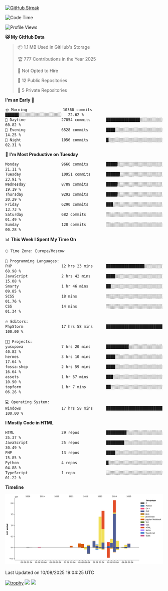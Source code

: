 [![GitHub Streak](https://github-readme-streak-stats.herokuapp.com/?user=yogik10)](https://git.io/streak-stats)
<!--START_SECTION:waka-->
![Code Time](http://img.shields.io/badge/Code%20Time-1%2C561%20hrs%2016%20mins-blue)

![Profile Views](http://img.shields.io/badge/Profile%20Views-0-blue)

**🐱 My GitHub Data** 

> 📦 1.1 MB Used in GitHub's Storage 
 > 
> 🏆 777 Contributions in the Year 2025
 > 
> 🚫 Not Opted to Hire
 > 
> 📜 12 Public Repositories 
 > 
> 🔑 5 Private Repositories 
 > 
**I'm an Early 🐤** 

```text
🌞 Morning                10360 commits       ██████░░░░░░░░░░░░░░░░░░░   22.62 % 
🌆 Daytime                27854 commits       ███████████████░░░░░░░░░░   60.82 % 
🌃 Evening                6528 commits        ████░░░░░░░░░░░░░░░░░░░░░   14.25 % 
🌙 Night                  1056 commits        █░░░░░░░░░░░░░░░░░░░░░░░░   02.31 % 
```
📅 **I'm Most Productive on Tuesday** 

```text
Monday                   9666 commits        █████░░░░░░░░░░░░░░░░░░░░   21.11 % 
Tuesday                  10951 commits       ██████░░░░░░░░░░░░░░░░░░░   23.91 % 
Wednesday                8789 commits        █████░░░░░░░░░░░░░░░░░░░░   19.19 % 
Thursday                 9292 commits        █████░░░░░░░░░░░░░░░░░░░░   20.29 % 
Friday                   6290 commits        ███░░░░░░░░░░░░░░░░░░░░░░   13.73 % 
Saturday                 682 commits         ░░░░░░░░░░░░░░░░░░░░░░░░░   01.49 % 
Sunday                   128 commits         ░░░░░░░░░░░░░░░░░░░░░░░░░   00.28 % 
```


📊 **This Week I Spent My Time On** 

```text
🕑︎ Time Zone: Europe/Moscow

💬 Programming Languages: 
PHP                      12 hrs 23 mins      █████████████████░░░░░░░░   68.98 % 
JavaScript               2 hrs 42 mins       ████░░░░░░░░░░░░░░░░░░░░░   15.08 % 
Smarty                   1 hr 46 mins        ██░░░░░░░░░░░░░░░░░░░░░░░   09.85 % 
SCSS                     18 mins             ░░░░░░░░░░░░░░░░░░░░░░░░░   01.76 % 
CSS                      14 mins             ░░░░░░░░░░░░░░░░░░░░░░░░░   01.34 % 

🔥 Editors: 
PhpStorm                 17 hrs 58 mins      █████████████████████████   100.00 % 

🐱‍💻 Projects: 
yusupova                 7 hrs 20 mins       ██████████░░░░░░░░░░░░░░░   40.82 % 
hermes                   3 hrs 10 mins       ████░░░░░░░░░░░░░░░░░░░░░   17.64 % 
fossa-shop               2 hrs 59 mins       ████░░░░░░░░░░░░░░░░░░░░░   16.64 % 
assets                   1 hr 57 mins        ███░░░░░░░░░░░░░░░░░░░░░░   10.90 % 
topform                  1 hr 7 mins         ██░░░░░░░░░░░░░░░░░░░░░░░   06.26 % 

💻 Operating System: 
Windows                  17 hrs 58 mins      █████████████████████████   100.00 % 
```

**I Mostly Code in HTML** 

```text
HTML                     29 repos            █████████░░░░░░░░░░░░░░░░   35.37 % 
JavaScript               25 repos            ████████░░░░░░░░░░░░░░░░░   30.49 % 
PHP                      13 repos            ████░░░░░░░░░░░░░░░░░░░░░   15.85 % 
Python                   4 repos             █░░░░░░░░░░░░░░░░░░░░░░░░   04.88 % 
TypeScript               1 repo              ░░░░░░░░░░░░░░░░░░░░░░░░░   01.22 % 
```



**Timeline**

![Lines of Code chart](https://raw.githubusercontent.com/Yogik10/Yogik10/main/assets/bar_graph.png)


 Last Updated on 10/08/2025 19:04:25 UTC
<!--END_SECTION:waka-->
[![trophy](https://github-profile-trophy.vercel.app/?username=yogik10)](https://github.com/ryo-ma/github-profile-trophy)
![](https://github-profile-summary-cards.vercel.app/api/cards/profile-details?username=yogik10&theme=solarized_dark)
![](https://github-profile-summary-cards.vercel.app/api/cards/most-commit-language?username=yogik10&theme=solarized_dark)


